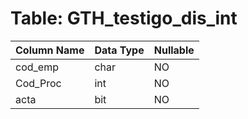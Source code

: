 # Table: GTH_testigo_dis_int

| Column Name | Data Type | Nullable |
|-------------|-----------|----------|
| cod_emp | char | NO |
| Cod_Proc | int | NO |
| acta | bit | NO |
